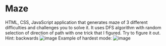 # Maze
HTML, CSS, JavaScript application that generates maze of 3 different difficulties and challenges you to solve it.
It uses DFS algorithm with random selection of direction of path with one trick that I figured.
Try to figure it out.
Hint: backwards
![image](https://github.com/user-attachments/assets/ca82f5ad-7c54-4090-ba6a-f930c664a9e3)
Example of hardest mode:
![image](https://github.com/user-attachments/assets/fd5c13e4-e9e1-494a-a557-f81253ade56d)

